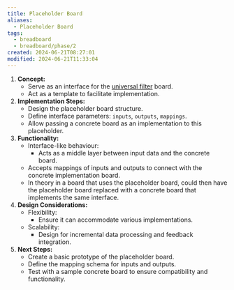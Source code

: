 ```yaml
---
title: Placeholder Board
aliases:
  - Placeholder Board
tags:
  - breadboard
  - breadboard/phase/2
created: 2024-06-21T08:27:01
modified: 2024-06-21T11:33:04
---
```


1. **Concept:**
	- Serve as an interface for the [universal filter](projects/Breadboard/Phase%202/boards/Universal%20Filter%20Board.md) board.
	- Act as a template to facilitate implementation.
2. **Implementation Steps:**
	- Design the placeholder board structure.
	- Define interface parameters: `inputs`, `outputs`, `mappings`.
	- Allow passing a concrete board as an implementation to this placeholder.
3. **Functionality:**
	- Interface-like behaviour:
		- Acts as a middle layer between input data and the concrete board.
	- Accepts mappings of inputs and outputs to connect with the concrete implementation board.
	- In theory in a board that uses the placeholder board, could then have the placeholder board replaced with a concrete board that implements the same interface.
4. **Design Considerations:**
	- Flexibility:
		- Ensure it can accommodate various implementations.
	- Scalability:
		- Design for incremental data processing and feedback integration.
5. **Next Steps:**
	- Create a basic prototype of the placeholder board.
	- Define the mapping schema for inputs and outputs.
	- Test with a sample concrete board to ensure compatibility and functionality.
